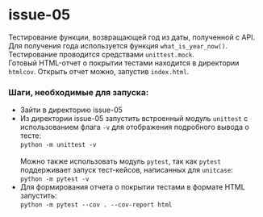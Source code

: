 # issue-05
Тестирование функции, возвращающей год из даты, полученной с API. Для получения года используется функция `what_is_year_now()`.
Тестирование проводится средствами `unittest.mock`.\
Готовый HTML-отчет о покрытии тестами находится в директории `htmlcov`. Открыть отчет можно, запустив `index.html`.

### Шаги, необходимые для запуска:
- Зайти в директорию issue-05
- Из директории issue-05 запустить встроенный модуль `unittest` с использованием флага `-v` для отображения подробного вывода о тесте:\
```python -m unittest -v```\
\
Можно также использовать модуль `pytest`, так как `pytest` поддерживает запуск тест-кейсов, написанных для `unitcase`:\
```python -m pytest -v```
- Для формирования отчета о покрытии тестами в формате HTML запустить:\
```python -m pytest --cov . --cov-report html```

